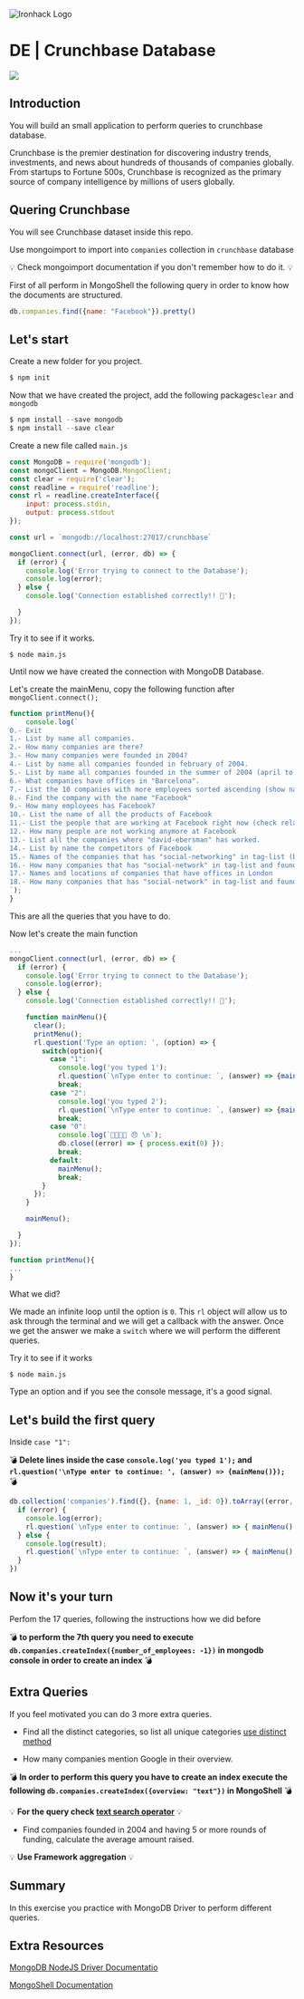 ![Ironhack Logo](https://i.imgur.com/1QgrNNw.png)

# DE | Crunchbase Database

![](https://i.imgur.com/FqGd9jz.jpg)

## Introduction

You will build an small application to perform queries to crunchbase database.

Crunchbase is the premier destination for discovering industry trends, investments, and news about hundreds of thousands of companies globally. From startups to Fortune 500s, Crunchbase is recognized as the primary source of company intelligence by millions of users globally.

## Quering Crunchbase

You will see Crunchbase dataset inside this repo.

Use mongoimport to import into `companies` collection in `crunchbase` database


💡 Check mongoimport documentation if you don't remember how to do it. 💡


First of all perform in MongoShell the following query in order to know how the documents are structured.

```javascript
db.companies.find({name: "Facebook"}).pretty()
```

## Let's start

Create a new folder for you project.

```javascript
$ npm init
```

Now that we have created the project, add the following packages`clear` and `mongodb`

```javascript
$ npm install --save mongodb
$ npm install --save clear
```

Create a new file called `main.js`

```javascript
const MongoDB = require('mongodb');
const mongoClient = MongoDB.MongoClient;
const clear = require('clear');
const readline = require('readline');
const rl = readline.createInterface({
	input: process.stdin,
	output: process.stdout
});

const url = `mongodb://localhost:27017/crunchbase`

mongoClient.connect(url, (error, db) => {
  if (error) {
    console.log('Error trying to connect to the Database');
    console.log(error);
  } else {
    console.log('Connection established correctly!! 😬');

  }
});

```

Try it to see if it works.

```
$ node main.js
```

Until now we have created the connection with MongoDB Database.

Let's create the mainMenu, copy the following function after `mongoClient.connect();`


```javascript
function printMenu(){
	console.log(`
0.- Exit
1.- List by name all companies.
2.- How many companies are there?
3.- How many companies were founded in 2004?
4.- List by name all companies founded in february of 2004.
5.- List by name all companies founded in the summer of 2004 (april to june) sorted by date.
6.- What companies have offices in "Barcelona".
7.- List the 10 companies with more employees sorted ascending (show name and employees). 
8.- Find the company with the name "Facebook"
9.- How many employees has Facebook?
10.- List the name of all the products of Facebook
11.- List the people that are working at Facebook right now (check relationships field)
12.- How many people are not working anymore at Facebook
13.- List all the companies where "david-ebersman" has worked.
14.- List by name the competitors of Facebook
15.- Names of the companies that has "social-networking" in tag-list (be aware that the value of field is a string check regex operators)
16.- How many companies that has "social-network" in tag-list and founded between 2002 and 2016 inclusive
17.- Names and locations of companies that have offices in London
18.- How many companies that has "social-network" in tag-list and founded between 2002 and 2016 inclusive and has offices in New York
`);
}
```
This are all the queries that you have to do.

Now let's create the main function

```javascript
...
mongoClient.connect(url, (error, db) => {
  if (error) {
    console.log('Error trying to connect to the Database');
    console.log(error);
  } else {
    console.log('Connection established correctly!! 😬');

    function mainMenu(){
      clear();
      printMenu();
      rl.question('Type an option: ', (option) => {
        switch(option){
          case "1":
            console.log('you typed 1');
            rl.question(`\nType enter to continue: `, (answer) => {mainMenu()});
            break;
          case "2":
            console.log('you typed 2');
            rl.question(`\nType enter to continue: `, (answer) => {mainMenu()});
            break;
          case "0":
            console.log(`👋👋👋👋 😞 \n`);
            db.close((error) => { process.exit(0) });
            break;
          default:
            mainMenu();
            break;
        }
      });
	}

    mainMenu();

  }
});

function printMenu(){
...
}
```

What we did?

We made an infinite loop until the option is `0`. This `rl` object will allow us to ask through the terminal and we will get a callback with the answer. Once we get the answer we make a `switch`  where we will perform the different queries.

Try it to see if it works

```
$ node main.js
```

Type an option and if you see the console message, it's a good signal.

## Let's build the first query

Inside `case "1":`


💣 **Delete lines inside the case `console.log('you typed 1');` and `rl.question('\nType enter to continue: ', (answer) => {mainMenu()});`** 💣


```javascript
db.collection('companies').find({}, {name: 1, _id: 0}).toArray((error, result) => {
  if (error) {
    console.log(error);
    rl.question(`\nType enter to continue: `, (answer) => { mainMenu() });
  } else {
    console.log(result);
    rl.question(`\nType enter to continue: `, (answer) => { mainMenu() });
  }
})
```

## Now it's your turn

Perfom the 17 queries, following the instructions how we did before

💣 __to perform the 7th query you need to execute `db.companies.createIndex({number_of_employees: -1})` in mongodb console in order to create an index__ 💣

## Extra Queries

If you feel motivated you can do 3 more extra queries.

- Find all the distinct categories, so list all unique categories [ use distinct method](https://docs.mongodb.com/manual/reference/method/db.collection.distinct/)

- How many companies mention Google in their overview.

💣 **In order to perform this query you have to create an index execute the following `db.companies.createIndex({overview: "text"})` in MongoShell** 💣


💡 **For the query check [text search operator](https://docs.mongodb.com/v3.2/reference/operator/query/text/)** 💡

- Find companies founded in 2004 and having 5 or more rounds of funding, calculate the average amount raised.

💡 **Use Framework aggregation** 💡

## Summary

In this exercise you practice with MongoDB Driver to perform different queries.

## Extra Resources

[MongoDB NodeJS Driver Documentatio](http://mongodb.github.io/node-mongodb-native/2.2/quick-start/)

[MongoShell Documentation](https://docs.mongodb.com/manual/)

